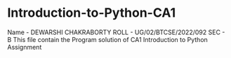 # Introduction-to-Python-CA1 
Name - DEWARSHI CHAKRABORTY                                                                                                                                                           ROLL - UG/02/BTCSE/2022/092                                                                                                                                                            SEC - B                                                                                                                                                                               This file contain the Program solution of CA1 Introduction to Python Assignment 
